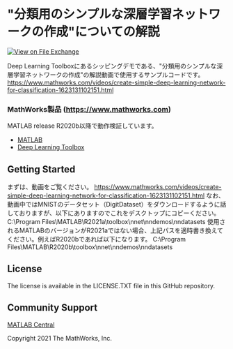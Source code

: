 # "分類用のシンプルな深層学習ネットワークの作成"についての解説 
<!-- This is the "Title of the contribution" that was approved during the Community Contribution Review Process --> 

[![View <File Exchange Title> on File Exchange](https://www.mathworks.com/matlabcentral/images/matlab-file-exchange.svg)](https://www.mathworks.com/matlabcentral/fileexchange/####-file-exchange-title)  
<!-- Add this icon to the README if this repo also appears on File Exchange via the "Connect to GitHub" feature --> 

Deep Learning Toolboxにあるシッピングデモである、"分類用のシンプルな深層学習ネットワークの作成"の解説動画で使用するサンプルコードです。
https://www.mathworks.com/videos/create-simple-deep-learning-network-for-classification-1623131102151.html

### MathWorks製品 (https://www.mathworks.com)

MATLAB release R2020b以降で動作検証しています。
- [MATLAB](https://jp.mathworks.com/products/matlab.html)
- [Deep Learning Toolbox](https://jp.mathworks.com/products/deep-learning.html)



## Getting Started 
まずは、動画をご覧ください。
https://www.mathworks.com/videos/create-simple-deep-learning-network-for-classification-1623131102151.html
なお、動画中ではMNISTのデータセット（DigitDataset）をダウンロードするように話しておりますが、以下にありますのでこれをデスクトップにコピーください。
C:\Program Files\MATLAB\R2021a\toolbox\nnet\nndemos\nndatasets
使用されるMATLABのバージョンがR2021aではない場合、上記パスを適時書き換えてください。例えばR2020bであれば以下になります。
C:\Program Files\MATLAB\R2020b\toolbox\nnet\nndemos\nndatasets


## License
<!--- Make sure you have a License.txt within your Repo --->
The license is available in the LICENSE.TXT file in this GitHub repository.


## Community Support
[MATLAB Central](https://www.mathworks.com/matlabcentral)

Copyright 2021 The MathWorks, Inc.

<!--- Do not forget to the add the SECURITY.md to this repo --->
<!--- Add Topics #Topics to your Repo such as #MATLAB  --->

<!--- This is my comment --->

<!-- Include any Trademarks if this is the first time mentioning trademarked products (For Example:  MATLAB&reg; Simulink&reg; Trademark&trade; Simulink Test&#8482;) --> 

